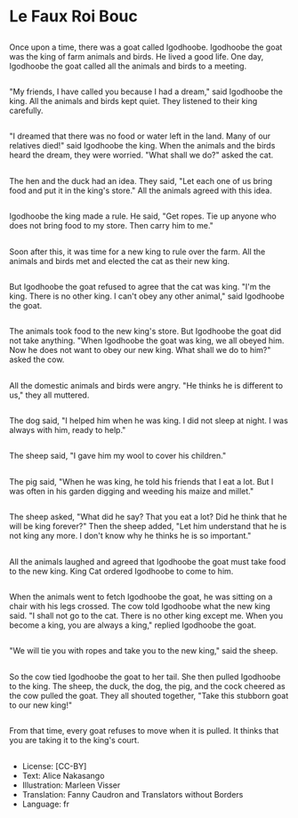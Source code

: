 # Le Faux Roi Bouc

##
Once upon a time, there was a goat called Igodhoobe. Igodhoobe the goat was the king of farm animals and birds. He lived a good life. One day, Igodhoobe the goat called all the animals and birds to a meeting.

##
"My friends, I have called you because I had a dream," said Igodhoobe the king. All the animals and birds kept quiet. They listened to their king carefully.

##
"I dreamed that there was no food or water left in the land. Many of our relatives died!" said Igodhoobe the king. When the animals and the birds heard the dream, they were worried. "What shall we do?" asked the cat.

##
The hen and the duck had an idea. They said, "Let each one of us bring food and put it in the king's store." All the animals agreed with this idea.

##
Igodhoobe the king made a rule. He said, "Get ropes. Tie up anyone who does not bring food to my store. Then carry him to me."

##
Soon after this, it was time for a new king to rule over the farm. All the animals and birds met and elected the cat as their new king.

##
But Igodhoobe the goat refused to agree that the cat was king. "I'm the king. There is no other king. I can't obey any other animal," said Igodhoobe the goat.

##
The animals took food to the new king's store. But Igodhoobe the goat did not take anything. "When Igodhoobe the goat was king, we all obeyed him. Now he does not want to obey our new king. What shall we do to him?" asked the cow.

##
All the domestic animals and birds were angry. "He thinks he is different to us," they all muttered.

##
The dog said, "I helped him when he was king. I did not sleep at night. I was always with him, ready to help."

##
The sheep said, "I gave him my wool to cover his children."

##
The pig said, "When he was king, he told his friends that I eat a lot. But I was often in his garden digging and weeding his maize and millet."

##
The sheep asked, "What did he say? That you eat a lot? Did he think that he will be king forever?" Then the sheep added, "Let him understand that he is not king any more. I don't know why he thinks he is so important."

##
All the animals laughed and agreed that Igodhoobe the goat must take food to the new king. King Cat ordered Igodhoobe to come to him.

##
When the animals went to fetch Igodhoobe the goat, he was sitting on a chair with his legs crossed. The cow told Igodhoobe what the new king said. "I shall not go to the cat. There is no other king except me. When you become a king, you are always a king," replied Igodhoobe the goat.

##
"We will tie you with ropes and take you to the new king," said the sheep.

##
So the cow tied Igodhoobe the goat to her tail. She then pulled Igodhoobe to the king. The sheep, the duck, the dog, the pig, and the cock cheered as the cow pulled the goat. They all shouted together, "Take this stubborn goat to our new king!"

##
From that time, every goat refuses to move when it is pulled. It thinks that you are taking it to the king's court.

##
* License: [CC-BY]
* Text: Alice Nakasango
* Illustration: Marleen Visser
* Translation: Fanny Caudron and Translators without Borders
* Language: fr
